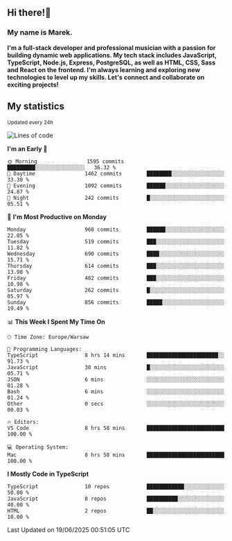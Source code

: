 ## Hi there!👋 ##
### My name is Marek. ###

**I'm a full-stack developer and professional musician with a passion for building dynamic web applications. My tech stack includes JavaScript, TypeScript, Node.js, Express, PostgreSQL, as well as HTML, CSS, Sass and React on the frontend. I'm always learning and exploring new technologies to level up my skills. Let's connect and collaborate on exciting projects!**

## My statistics ##
<sub>Updated every 24h</sub>
<!--START_SECTION:waka-->
![Lines of code](https://img.shields.io/badge/From%20Hello%20World%20I%27ve%20Written-414.6%20thousand%20lines%20of%20code-blue)

**I'm an Early 🐤** 

```text
🌞 Morning                1595 commits        █████████░░░░░░░░░░░░░░░░   36.32 % 
🌆 Daytime                1462 commits        ████████░░░░░░░░░░░░░░░░░   33.30 % 
🌃 Evening                1092 commits        ██████░░░░░░░░░░░░░░░░░░░   24.87 % 
🌙 Night                  242 commits         █░░░░░░░░░░░░░░░░░░░░░░░░   05.51 % 
```
📅 **I'm Most Productive on Monday** 

```text
Monday                   968 commits         ██████░░░░░░░░░░░░░░░░░░░   22.05 % 
Tuesday                  519 commits         ███░░░░░░░░░░░░░░░░░░░░░░   11.82 % 
Wednesday                690 commits         ████░░░░░░░░░░░░░░░░░░░░░   15.71 % 
Thursday                 614 commits         ███░░░░░░░░░░░░░░░░░░░░░░   13.98 % 
Friday                   482 commits         ███░░░░░░░░░░░░░░░░░░░░░░   10.98 % 
Saturday                 262 commits         █░░░░░░░░░░░░░░░░░░░░░░░░   05.97 % 
Sunday                   856 commits         █████░░░░░░░░░░░░░░░░░░░░   19.49 % 
```


📊 **This Week I Spent My Time On** 

```text
🕑︎ Time Zone: Europe/Warsaw

💬 Programming Languages: 
TypeScript               8 hrs 14 mins       ███████████████████████░░   91.73 % 
JavaScript               30 mins             █░░░░░░░░░░░░░░░░░░░░░░░░   05.71 % 
JSON                     6 mins              ░░░░░░░░░░░░░░░░░░░░░░░░░   01.28 % 
Bash                     6 mins              ░░░░░░░░░░░░░░░░░░░░░░░░░   01.24 % 
Other                    0 secs              ░░░░░░░░░░░░░░░░░░░░░░░░░   00.03 % 

🔥 Editors: 
VS Code                  8 hrs 58 mins       █████████████████████████   100.00 % 

💻 Operating System: 
Mac                      8 hrs 58 mins       █████████████████████████   100.00 % 
```

**I Mostly Code in TypeScript** 

```text
TypeScript               10 repos            ████████████░░░░░░░░░░░░░   50.00 % 
JavaScript               8 repos             ██████████░░░░░░░░░░░░░░░   40.00 % 
HTML                     2 repos             ██░░░░░░░░░░░░░░░░░░░░░░░   10.00 % 
```




 Last Updated on 19/06/2025 00:51:05 UTC
<!--END_SECTION:waka-->

<!--
**MarekSax/MarekSax** is a ✨ _special_ ✨ repository because its `README.md` (this file) appears on your GitHub profile.

Here are some ideas to get you started:

- 🔭 I’m currently working on ...
- 🌱 I’m currently learning ...
- 👯 I’m looking to collaborate on ...
- 🤔 I’m looking for help with ...
- 💬 Ask me about ...
- 📫 How to reach me: ...
- 😄 Pronouns: ...
- ⚡ Fun fact: ...
-->
